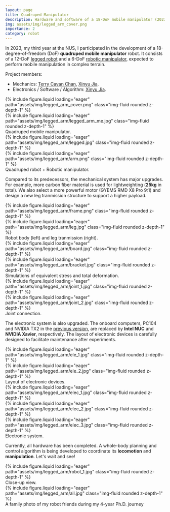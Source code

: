 ```yaml
---
layout: page
title: Quadruped Manipulator
description: Hardware and software of a 18-DoF mobile manipulator (2023)
img: assets/img/legged_arm_cover.png
importance: 2
category: robot
---
```


In 2023, my third year at the NUS, I participated in the development of a 18-degree-of-freedom (DoF) **quadruped mobile manipulator** robot. It consists of a 12-DoF [legged robot](https://jia-xinyu.github.io/projects/7_project/) and a 6-DoF [robotic manipulator](https://jia-xinyu.github.io/projects/8_project/), expected to perform mobile manipulation in complex terrain.

Project members: 
* Mechanics: [Terry Cavan Chan](https://cde.nus.edu.sg/bme/bioroboticslab/author/terry-cavan-chan/), <u>Xinyu Jia</u>.
* Electronics / Software / Algorithm: <u>Xinyu Jia</u>.

<div class="row">
    <div class="col-sm mt-3 mt-md-0">
        {% include figure.liquid loading="eager" path="assets/img/legged_arm_cover.png" class="img-fluid rounded z-depth-1" %}
    </div>
    <div class="col-sm mt-3 mt-md-0">
        {% include figure.liquid loading="eager" path="assets/img/legged_arm/legged_arm_me.jpg" class="img-fluid rounded z-depth-1" %}
    </div>
</div>
<div class="caption">
    Quadruped mobile manipulator.
</div>

<div class="row justify-content-sm-center">
    <div class="col-sm-8 mt-3 mt-md-0">
        {% include figure.liquid loading="eager" path="assets/img/legged_arm/legged.jpg" class="img-fluid rounded z-depth-1" %}
    </div>
    <div class="col-sm-4 mt-3 mt-md-0">
        {% include figure.liquid loading="eager" path="assets/img/legged_arm/arm.png" class="img-fluid rounded z-depth-1" %}
    </div>
</div>
<div class="caption">
    Quadruped robot + Robotic manipulator.
</div>

Compared to its predecessors, the mechanical system has major upgrades. For example, more carbon fiber material is used for lightweighting (**25kg** in total). We also select a more powerful motor (GYEMS RMD X8 Pro 9:1) and design a new leg tranmission structure to support a higher payload.

<div class="row">
    <div class="col-sm mt-3 mt-md-0">
        {% include figure.liquid loading="eager" path="assets/img/legged_arm/frame.png" class="img-fluid rounded z-depth-1" %}
    </div>
    <div class="col-sm mt-3 mt-md-0">
        {% include figure.liquid loading="eager" path="assets/img/legged_arm/leg.jpg" class="img-fluid rounded z-depth-1" %}
    </div>
</div>
<div class="caption">
    Robot body (left) and leg tranmission (right).
</div>

<div class="row">
    <div class="col-sm mt-3 mt-md-0">
        {% include figure.liquid loading="eager" path="assets/img/legged_arm/board.jpg" class="img-fluid rounded z-depth-1" %}
    </div>
    <div class="col-sm mt-3 mt-md-0">
        {% include figure.liquid loading="eager" path="assets/img/legged_arm/bracket.jpg" class="img-fluid rounded z-depth-1" %}
    </div>
</div>
<div class="caption">
    Simulations of equivalent stress and total deformation.
</div>

<div class="row">
    <div class="col-sm mt-3 mt-md-0">
        {% include figure.liquid loading="eager" path="assets/img/legged_arm/joint_1.jpg" class="img-fluid rounded z-depth-1" %}
    </div>
    <div class="col-sm mt-3 mt-md-0">
        {% include figure.liquid loading="eager" path="assets/img/legged_arm/joint_2.jpg" class="img-fluid rounded z-depth-1" %}
    </div>
</div>
<div class="caption">
    Joint connection.
</div>

The electronic system is also upgraded. The onboard computers, PC104 and NVIDIA TX2 in the [previous version](https://jia-xinyu.github.io/projects/7_project/), are replaced by **Intel NUC** and **NVIDIA Xavier**, respectively. The layout of electronic devices is carefully designed to facilitate maintenance after experiments.

<div class="row">
    <div class="col-sm mt-3 mt-md-0">
        {% include figure.liquid loading="eager" path="assets/img/legged_arm/ele_1.jpg" class="img-fluid rounded z-depth-1" %}
    </div>
    <div class="col-sm mt-3 mt-md-0">
        {% include figure.liquid loading="eager" path="assets/img/legged_arm/ele_2.jpg" class="img-fluid rounded z-depth-1" %}
    </div>
</div>
<div class="caption">
    Layout of electronic devices.
</div>

<div class="row">
    <div class="col-sm mt-3 mt-md-0">
        {% include figure.liquid loading="eager" path="assets/img/legged_arm/elec_1.jpg" class="img-fluid rounded z-depth-1" %}
    </div>
    <div class="col-sm mt-3 mt-md-0">
        {% include figure.liquid loading="eager" path="assets/img/legged_arm/elec_2.jpg" class="img-fluid rounded z-depth-1" %}
    </div>
    <div class="col-sm mt-3 mt-md-0">
        {% include figure.liquid loading="eager" path="assets/img/legged_arm/elec_3.jpg" class="img-fluid rounded z-depth-1" %}
    </div>
</div>
<div class="caption">
    Electronic system.
</div>

Currently, all hardware has been completed. 
A whole-body planning and control algorithm is being developed to coordinate its **locomotion** and **manipulation**. Let's wait and see!

<div class="row">
    <div class="col-sm mt-3 mt-md-0">
        {% include figure.liquid loading="eager" path="assets/img/legged_arm/robot_1.jpg" class="img-fluid rounded z-depth-1" %}
    </div>
</div>
<div class="caption">
    Close-up view.
</div>

<div class="row">
    <div class="col-sm mt-3 mt-md-0">
        {% include figure.liquid loading="eager" path="assets/img/legged_arm/all.jpg" class="img-fluid rounded z-depth-1" %}
    </div>
</div>
<div class="caption">
    A family photo of my robot friends during my 4-year Ph.D. journey
</div>